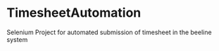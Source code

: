 TimesheetAutomation
===================

Selenium Project for automated submission of timesheet in the beeline system
